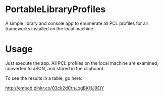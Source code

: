 PortableLibraryProfiles
=======================

A simple library and console app to enumerate all PCL profiles for all frameworks installed on the local machine.

Usage
=====

Just execute the app. All PCL profiles on the local machine are examined, converted to JSON, and stored in the clipboard.

To see the results in a table, go here:

  <http://embed.plnkr.co/03ck2dCtnJogBKHJ9EjY>
